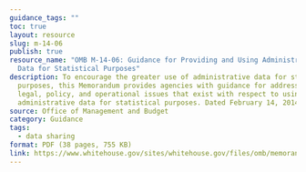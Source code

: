 ```yaml
---
guidance_tags: ""
toc: true
layout: resource
slug: m-14-06
publish: true
resource_name: "OMB M-14-06: Guidance for Providing and Using Administrative
  Data for Statistical Purposes"
description: To encourage the greater use of administrative data for statistical
  purposes, this Memorandum provides agencies with guidance for addressing the
  legal, policy, and operational issues that exist with respect to using
  administrative data for statistical purposes. Dated February 14, 2014.
source: Office of Management and Budget
category: Guidance
tags:
  - data sharing
format: PDF (38 pages, 755 KB)
link: https://www.whitehouse.gov/sites/whitehouse.gov/files/omb/memoranda/2014/m-14-06.pdf
---
```

